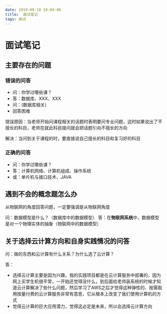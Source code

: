 ```yaml
---
date: 2019-09-10 18:04:06
title:  面试笔记
tags: 面试
---
```

# 面试笔记

## 主要存在的问题

### 错误的问答

* 问：你学过哪些课？
* 答：数据库、XXX、XXX
* 问：(数据库相关)
* 回答困难

错误原因：当老师开始问课程相关的话题时表明要问专业问题，这时如果说出了不擅长的科目，老师在就此科目提问就会把话题引向不擅长的方向

解决：当问到关于课程的时，要直接说自己擅长的科目和复习好的科目

### 正确的问答

* 问：你学过哪些课？
* 答：计算机网络、计算机组成、操作系统
* 或：单片机与接口技术、JAVA

## 遇到不会的概念题怎么办

从物联网的角度回答问题，一定要强调是从物联网角度

问：数据模型是什么？（数据库中的数据模型）
答：在**物联网系统**中，数据模型是对一个物理实体的抽象（物联网中的数据模型）

## 关于选择云计算方向和自身实践情况的问答

问：做的东西和云计算有什么关系？为什么选了云计算？

答：

* 选择云计算主要是因为兴趣，我的实践项目都是在云计算服务中部署的，因为网上买学生机很平常，一开始还觉得没什么，到后面给老师装系统的时候才知道云计算解决了些什么问题，然后学习了AWS之后才觉得这种弹性的、按需取用按量付费的云计算服务非常有意思，它从根本上改变了我们使用计算机的方式
* 觉得云计算的巨大应用潜力，觉得这必定是未来，所以会选择云计算方向
